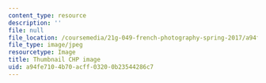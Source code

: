 ```yaml
---
content_type: resource
description: ''
file: null
file_location: /coursemedia/21g-049-french-photography-spring-2017/a94fe7104b70acff03200b23544286c7_21G-049S17-th.jpg
file_type: image/jpeg
resourcetype: Image
title: Thumbnail CHP image
uid: a94fe710-4b70-acff-0320-0b23544286c7
---
```

